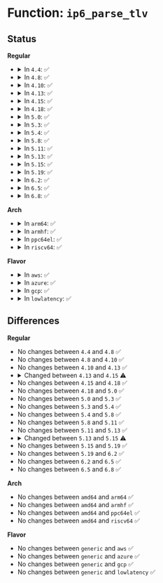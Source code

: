 # Function: <code>ip6_parse_tlv</code>

## Status
<b>Regular</b>
<ul>
<li>
<details>
<summary>In <code>4.4</code>: ✅</summary>

```c
bool ip6_parse_tlv(const struct tlvtype_proc *procs, struct sk_buff *skb);
```

**Collision:** Unique Static

**Inline:** No

**Transformation:** False

**Instances:**

```
In net/ipv6/exthdrs.c (ffffffff817f2ba0)
Location: net/ipv6/exthdrs.c:97
Inline: False
Direct callers:
  - net/ipv6/exthdrs.c:ipv6_destopt_rcv
  - net/ipv6/exthdrs.c:ipv6_parse_hopopts
```
**Symbols:**

```
ffffffff817f2ba0-ffffffff817f2d90: ip6_parse_tlv (STB_LOCAL)
```
</details>
</li>
<li>
<details>
<summary>In <code>4.8</code>: ✅</summary>

```c
bool ip6_parse_tlv(const struct tlvtype_proc *procs, struct sk_buff *skb);
```

**Collision:** Unique Static

**Inline:** No

**Transformation:** False

**Instances:**

```
In net/ipv6/exthdrs.c (ffffffff81861960)
Location: net/ipv6/exthdrs.c:98
Inline: False
Direct callers:
  - net/ipv6/exthdrs.c:ipv6_parse_hopopts
  - net/ipv6/exthdrs.c:ipv6_destopt_rcv
```
**Symbols:**

```
ffffffff81861960-ffffffff81861b3a: ip6_parse_tlv (STB_LOCAL)
```
</details>
</li>
<li>
<details>
<summary>In <code>4.10</code>: ✅</summary>

```c
bool ip6_parse_tlv(const struct tlvtype_proc *procs, struct sk_buff *skb);
```

**Collision:** Unique Static

**Inline:** No

**Transformation:** False

**Instances:**

```
In net/ipv6/exthdrs.c (ffffffff818938d0)
Location: net/ipv6/exthdrs.c:103
Inline: False
Direct callers:
  - net/ipv6/exthdrs.c:ipv6_parse_hopopts
  - net/ipv6/exthdrs.c:ipv6_destopt_rcv
```
**Symbols:**

```
ffffffff818938d0-ffffffff81893aaa: ip6_parse_tlv (STB_LOCAL)
```
</details>
</li>
<li>
<details>
<summary>In <code>4.13</code>: ✅</summary>

```c
bool ip6_parse_tlv(const struct tlvtype_proc *procs, struct sk_buff *skb);
```

**Collision:** Unique Static

**Inline:** No

**Transformation:** False

**Instances:**

```
In net/ipv6/exthdrs.c (ffffffff818b9e20)
Location: net/ipv6/exthdrs.c:103
Inline: False
Direct callers:
  - net/ipv6/exthdrs.c:ipv6_parse_hopopts
  - net/ipv6/exthdrs.c:ipv6_destopt_rcv
```
**Symbols:**

```
ffffffff818b9e20-ffffffff818ba001: ip6_parse_tlv (STB_LOCAL)
```
</details>
</li>
<li>
<details>
<summary>In <code>4.15</code>: ✅</summary>

```c
bool ip6_parse_tlv(const struct tlvtype_proc *procs, struct sk_buff *skb, int max_count);
```

**Collision:** Unique Static

**Inline:** No

**Transformation:** False

**Instances:**

```
In net/ipv6/exthdrs.c (ffffffff8193cda0)
Location: net/ipv6/exthdrs.c:117
Inline: False
Direct callers:
  - net/ipv6/exthdrs.c:ipv6_parse_hopopts
  - net/ipv6/exthdrs.c:ipv6_destopt_rcv
```
**Symbols:**

```
ffffffff8193cda0-ffffffff8193cfe4: ip6_parse_tlv (STB_LOCAL)
```
</details>
</li>
<li>
<details>
<summary>In <code>4.18</code>: ✅</summary>

```c
bool ip6_parse_tlv(const struct tlvtype_proc *procs, struct sk_buff *skb, int max_count);
```

**Collision:** Unique Static

**Inline:** No

**Transformation:** False

**Instances:**

```
In net/ipv6/exthdrs.c (ffffffff81995df0)
Location: net/ipv6/exthdrs.c:117
Inline: False
Direct callers:
  - net/ipv6/exthdrs.c:ipv6_parse_hopopts
  - net/ipv6/exthdrs.c:ipv6_destopt_rcv
```
**Symbols:**

```
ffffffff81995df0-ffffffff81996028: ip6_parse_tlv (STB_LOCAL)
```
</details>
</li>
<li>
<details>
<summary>In <code>5.0</code>: ✅</summary>

```c
bool ip6_parse_tlv(const struct tlvtype_proc *procs, struct sk_buff *skb, int max_count);
```

**Collision:** Unique Static

**Inline:** No

**Transformation:** False

**Instances:**

```
In net/ipv6/exthdrs.c (ffffffff819cc700)
Location: net/ipv6/exthdrs.c:117
Inline: False
Direct callers:
  - net/ipv6/exthdrs.c:ipv6_parse_hopopts
  - net/ipv6/exthdrs.c:ipv6_destopt_rcv
```
**Symbols:**

```
ffffffff819cc700-ffffffff819cc932: ip6_parse_tlv (STB_LOCAL)
```
</details>
</li>
<li>
<details>
<summary>In <code>5.3</code>: ✅</summary>

```c
bool ip6_parse_tlv(const struct tlvtype_proc *procs, struct sk_buff *skb, int max_count);
```

**Collision:** Unique Static

**Inline:** No

**Transformation:** False

**Instances:**

```
In net/ipv6/exthdrs.c (ffffffff81a3b200)
Location: net/ipv6/exthdrs.c:113
Inline: False
Direct callers:
  - net/ipv6/exthdrs.c:ipv6_parse_hopopts
  - net/ipv6/exthdrs.c:ipv6_destopt_rcv
```
**Symbols:**

```
ffffffff81a3b200-ffffffff81a3b416: ip6_parse_tlv (STB_LOCAL)
```
</details>
</li>
<li>
<details>
<summary>In <code>5.4</code>: ✅</summary>

```c
bool ip6_parse_tlv(const struct tlvtype_proc *procs, struct sk_buff *skb, int max_count);
```

**Collision:** Unique Static

**Inline:** No

**Transformation:** False

**Instances:**

```
In net/ipv6/exthdrs.c (ffffffff81a71e80)
Location: net/ipv6/exthdrs.c:113
Inline: False
Direct callers:
  - net/ipv6/exthdrs.c:ipv6_parse_hopopts
  - net/ipv6/exthdrs.c:ipv6_destopt_rcv
```
**Symbols:**

```
ffffffff81a71e80-ffffffff81a72096: ip6_parse_tlv (STB_LOCAL)
```
</details>
</li>
<li>
<details>
<summary>In <code>5.8</code>: ✅</summary>

```c
bool ip6_parse_tlv(const struct tlvtype_proc *procs, struct sk_buff *skb, int max_count);
```

**Collision:** Unique Static

**Inline:** No

**Transformation:** False

**Instances:**

```
In net/ipv6/exthdrs.c (ffffffff81b6b780)
Location: net/ipv6/exthdrs.c:114
Inline: False
Direct callers:
  - net/ipv6/exthdrs.c:ipv6_parse_hopopts
  - net/ipv6/exthdrs.c:ipv6_destopt_rcv
```
**Symbols:**

```
ffffffff81b6b780-ffffffff81b6b990: ip6_parse_tlv (STB_LOCAL)
```
</details>
</li>
<li>
<details>
<summary>In <code>5.11</code>: ✅</summary>

```c
bool ip6_parse_tlv(const struct tlvtype_proc *procs, struct sk_buff *skb, int max_count);
```

**Collision:** Unique Static

**Inline:** No

**Transformation:** False

**Instances:**

```
In net/ipv6/exthdrs.c (ffffffff81b7a210)
Location: net/ipv6/exthdrs.c:114
Inline: False
Direct callers:
  - net/ipv6/exthdrs.c:ipv6_parse_hopopts
  - net/ipv6/exthdrs.c:ipv6_destopt_rcv
```
**Symbols:**

```
ffffffff81b7a210-ffffffff81b7a420: ip6_parse_tlv (STB_LOCAL)
```
</details>
</li>
<li>
<details>
<summary>In <code>5.13</code>: ✅</summary>

```c
bool ip6_parse_tlv(const struct tlvtype_proc *procs, struct sk_buff *skb, int max_count);
```

**Collision:** Unique Static

**Inline:** No

**Transformation:** False

**Instances:**

```
In net/ipv6/exthdrs.c (ffffffff81b68d40)
Location: net/ipv6/exthdrs.c:114
Inline: False
Direct callers:
  - net/ipv6/exthdrs.c:ipv6_parse_hopopts
  - net/ipv6/exthdrs.c:ipv6_destopt_rcv
```
**Symbols:**

```
ffffffff81b68d40-ffffffff81b68f53: ip6_parse_tlv (STB_LOCAL)
```
</details>
</li>
<li>
<details>
<summary>In <code>5.15</code>: ✅</summary>

```c
bool ip6_parse_tlv(bool hopbyhop, struct sk_buff *skb, int max_count);
```

**Collision:** Unique Static

**Inline:** No

**Transformation:** False

**Instances:**

```
In net/ipv6/exthdrs.c (ffffffff81c31200)
Location: net/ipv6/exthdrs.c:112
Inline: False
Direct callers:
  - net/ipv6/exthdrs.c:ipv6_parse_hopopts
  - net/ipv6/exthdrs.c:ipv6_destopt_rcv
```
**Symbols:**

```
ffffffff81c31200-ffffffff81c3162b: ip6_parse_tlv (STB_LOCAL)
```
</details>
</li>
<li>
<details>
<summary>In <code>5.19</code>: ✅</summary>

```c
bool ip6_parse_tlv(bool hopbyhop, struct sk_buff *skb, int max_count);
```

**Collision:** Unique Static

**Inline:** No

**Transformation:** False

**Instances:**

```
In net/ipv6/exthdrs.c (ffffffff81dce570)
Location: net/ipv6/exthdrs.c:113
Inline: False
Direct callers:
  - net/ipv6/exthdrs.c:ipv6_parse_hopopts
  - net/ipv6/exthdrs.c:ipv6_destopt_rcv
```
**Symbols:**

```
ffffffff81dce570-ffffffff81dcead2: ip6_parse_tlv (STB_LOCAL)
```
</details>
</li>
<li>
<details>
<summary>In <code>6.2</code>: ✅</summary>

```c
bool ip6_parse_tlv(bool hopbyhop, struct sk_buff *skb, int max_count);
```

**Collision:** Unique Static

**Inline:** No

**Transformation:** False

**Instances:**

```
In net/ipv6/exthdrs.c (ffffffff81f9f790)
Location: net/ipv6/exthdrs.c:113
Inline: False
Direct callers:
  - net/ipv6/exthdrs.c:ipv6_parse_hopopts
  - net/ipv6/exthdrs.c:ipv6_destopt_rcv
```
**Symbols:**

```
ffffffff81f9f790-ffffffff81f9fc9b: ip6_parse_tlv (STB_LOCAL)
```
</details>
</li>
<li>
<details>
<summary>In <code>6.5</code>: ✅</summary>

```c
bool ip6_parse_tlv(bool hopbyhop, struct sk_buff *skb, int max_count);
```

**Collision:** Unique Static

**Inline:** No

**Transformation:** False

**Instances:**

```
In net/ipv6/exthdrs.c (ffffffff820002f0)
Location: net/ipv6/exthdrs.c:113
Inline: False
Direct callers:
  - net/ipv6/exthdrs.c:ipv6_parse_hopopts
  - net/ipv6/exthdrs.c:ipv6_destopt_rcv
```
**Symbols:**

```
ffffffff820002f0-ffffffff8200077b: ip6_parse_tlv (STB_LOCAL)
```
</details>
</li>
<li>
<details>
<summary>In <code>6.8</code>: ✅</summary>

```c
bool ip6_parse_tlv(bool hopbyhop, struct sk_buff *skb, int max_count);
```

**Collision:** Unique Static

**Inline:** No

**Transformation:** False

**Instances:**

```
In net/ipv6/exthdrs.c (ffffffff820cf080)
Location: net/ipv6/exthdrs.c:113
Inline: False
Direct callers:
  - net/ipv6/exthdrs.c:ipv6_parse_hopopts
  - net/ipv6/exthdrs.c:ipv6_destopt_rcv
```
**Symbols:**

```
ffffffff820cf080-ffffffff820cf5bc: ip6_parse_tlv (STB_LOCAL)
```
</details>
</li>
</ul>
<b>Arch</b>
<ul>
<li>
<details>
<summary>In <code>arm64</code>: ✅</summary>

```c
bool ip6_parse_tlv(const struct tlvtype_proc *procs, struct sk_buff *skb, int max_count);
```

**Collision:** Unique Static

**Inline:** No

**Transformation:** False

**Instances:**

```
In net/ipv6/exthdrs.c (ffff800010d3a850)
Location: net/ipv6/exthdrs.c:113
Inline: False
Direct callers:
  - net/ipv6/exthdrs.c:ipv6_parse_hopopts
  - net/ipv6/exthdrs.c:ipv6_destopt_rcv
```
**Symbols:**

```
ffff800010d3a850-ffff800010d3aaa4: ip6_parse_tlv (STB_LOCAL)
```
</details>
</li>
<li>
<details>
<summary>In <code>armhf</code>: ✅</summary>

```c
bool ip6_parse_tlv(const struct tlvtype_proc *procs, struct sk_buff *skb, int max_count);
```

**Collision:** Unique Static

**Inline:** No

**Transformation:** False

**Instances:**

```
In net/ipv6/exthdrs.c (c0e3cd7c)
Location: net/ipv6/exthdrs.c:113
Inline: False
Direct callers:
  - net/ipv6/exthdrs.c:ipv6_parse_hopopts
  - net/ipv6/exthdrs.c:ipv6_destopt_rcv
```
**Symbols:**

```
c0e3cd7c-c0e3cfcc: ip6_parse_tlv (STB_LOCAL)
```
</details>
</li>
<li>
<details>
<summary>In <code>ppc64el</code>: ✅</summary>

```c
bool ip6_parse_tlv(const struct tlvtype_proc *procs, struct sk_buff *skb, int max_count);
```

**Collision:** Unique Static

**Inline:** No

**Transformation:** False

**Instances:**

```
In net/ipv6/exthdrs.c (c000000000e6dba0)
Location: net/ipv6/exthdrs.c:113
Inline: False
Direct callers:
  - net/ipv6/exthdrs.c:ipv6_parse_hopopts
  - net/ipv6/exthdrs.c:ipv6_destopt_rcv
```
**Symbols:**

```
c000000000e6dba0-c000000000e6dedc: ip6_parse_tlv (STB_LOCAL)
```
</details>
</li>
<li>
<details>
<summary>In <code>riscv64</code>: ✅</summary>

```c
bool ip6_parse_tlv(const struct tlvtype_proc *procs, struct sk_buff *skb, int max_count);
```

**Collision:** Unique Static

**Inline:** No

**Transformation:** False

**Instances:**

```
In net/ipv6/exthdrs.c (ffffffe0008774d0)
Location: net/ipv6/exthdrs.c:113
Inline: False
Direct callers:
  - net/ipv6/exthdrs.c:ipv6_parse_hopopts
  - net/ipv6/exthdrs.c:ipv6_destopt_rcv
```
**Symbols:**

```
ffffffe0008774d0-ffffffe00087766c: ip6_parse_tlv (STB_LOCAL)
```
</details>
</li>
</ul>
<b>Flavor</b>
<ul>
<li>
<details>
<summary>In <code>aws</code>: ✅</summary>

```c
bool ip6_parse_tlv(const struct tlvtype_proc *procs, struct sk_buff *skb, int max_count);
```

**Collision:** Unique Static

**Inline:** No

**Transformation:** False

**Instances:**

```
In net/ipv6/exthdrs.c (ffffffff81a11510)
Location: net/ipv6/exthdrs.c:113
Inline: False
Direct callers:
  - net/ipv6/exthdrs.c:ipv6_parse_hopopts
  - net/ipv6/exthdrs.c:ipv6_destopt_rcv
```
**Symbols:**

```
ffffffff81a11510-ffffffff81a11726: ip6_parse_tlv (STB_LOCAL)
```
</details>
</li>
<li>
<details>
<summary>In <code>azure</code>: ✅</summary>

```c
bool ip6_parse_tlv(const struct tlvtype_proc *procs, struct sk_buff *skb, int max_count);
```

**Collision:** Unique Static

**Inline:** No

**Transformation:** False

**Instances:**

```
In net/ipv6/exthdrs.c (ffffffff819ce2d0)
Location: net/ipv6/exthdrs.c:113
Inline: False
Direct callers:
  - net/ipv6/exthdrs.c:ipv6_parse_hopopts
  - net/ipv6/exthdrs.c:ipv6_destopt_rcv
```
**Symbols:**

```
ffffffff819ce2d0-ffffffff819ce4e6: ip6_parse_tlv (STB_LOCAL)
```
</details>
</li>
<li>
<details>
<summary>In <code>gcp</code>: ✅</summary>

```c
bool ip6_parse_tlv(const struct tlvtype_proc *procs, struct sk_buff *skb, int max_count);
```

**Collision:** Unique Static

**Inline:** No

**Transformation:** False

**Instances:**

```
In net/ipv6/exthdrs.c (ffffffff81a7bf90)
Location: net/ipv6/exthdrs.c:113
Inline: False
Direct callers:
  - net/ipv6/exthdrs.c:ipv6_parse_hopopts
  - net/ipv6/exthdrs.c:ipv6_destopt_rcv
```
**Symbols:**

```
ffffffff81a7bf90-ffffffff81a7c1a6: ip6_parse_tlv (STB_LOCAL)
```
</details>
</li>
<li>
<details>
<summary>In <code>lowlatency</code>: ✅</summary>

```c
bool ip6_parse_tlv(const struct tlvtype_proc *procs, struct sk_buff *skb, int max_count);
```

**Collision:** Unique Static

**Inline:** No

**Transformation:** False

**Instances:**

```
In net/ipv6/exthdrs.c (ffffffff81a887e0)
Location: net/ipv6/exthdrs.c:113
Inline: False
Direct callers:
  - net/ipv6/exthdrs.c:ipv6_parse_hopopts
  - net/ipv6/exthdrs.c:ipv6_destopt_rcv
```
**Symbols:**

```
ffffffff81a887e0-ffffffff81a889f6: ip6_parse_tlv (STB_LOCAL)
```
</details>
</li>
</ul>

## Differences
<b>Regular</b>
<ul>
<li>
No changes between <code>4.4</code> and <code>4.8</code> ✅
</li>
<li>
No changes between <code>4.8</code> and <code>4.10</code> ✅
</li>
<li>
No changes between <code>4.10</code> and <code>4.13</code> ✅
</li>
<li>
<details>
<summary>Changed between <code>4.13</code> and <code>4.15</code> ⚠️</summary>
<ul>
<li>
<b>Param added. </b>
<code>int max_count</code>
</li>
</ul>
</details>
</li>
<li>
No changes between <code>4.15</code> and <code>4.18</code> ✅
</li>
<li>
No changes between <code>4.18</code> and <code>5.0</code> ✅
</li>
<li>
No changes between <code>5.0</code> and <code>5.3</code> ✅
</li>
<li>
No changes between <code>5.3</code> and <code>5.4</code> ✅
</li>
<li>
No changes between <code>5.4</code> and <code>5.8</code> ✅
</li>
<li>
No changes between <code>5.8</code> and <code>5.11</code> ✅
</li>
<li>
No changes between <code>5.11</code> and <code>5.13</code> ✅
</li>
<li>
<details>
<summary>Changed between <code>5.13</code> and <code>5.15</code> ⚠️</summary>
<ul>
<li>
<b>Param added. </b>
<code>bool hopbyhop</code>
</li>
<li>
<b>Param removed. </b>
<code>const struct tlvtype_proc *procs</code>
</li>
</ul>
</details>
</li>
<li>
No changes between <code>5.15</code> and <code>5.19</code> ✅
</li>
<li>
No changes between <code>5.19</code> and <code>6.2</code> ✅
</li>
<li>
No changes between <code>6.2</code> and <code>6.5</code> ✅
</li>
<li>
No changes between <code>6.5</code> and <code>6.8</code> ✅
</li>
</ul>
<b>Arch</b>
<ul>
<li>
No changes between <code>amd64</code> and <code>arm64</code> ✅
</li>
<li>
No changes between <code>amd64</code> and <code>armhf</code> ✅
</li>
<li>
No changes between <code>amd64</code> and <code>ppc64el</code> ✅
</li>
<li>
No changes between <code>amd64</code> and <code>riscv64</code> ✅
</li>
</ul>
<b>Flavor</b>
<ul>
<li>
No changes between <code>generic</code> and <code>aws</code> ✅
</li>
<li>
No changes between <code>generic</code> and <code>azure</code> ✅
</li>
<li>
No changes between <code>generic</code> and <code>gcp</code> ✅
</li>
<li>
No changes between <code>generic</code> and <code>lowlatency</code> ✅
</li>
</ul>
